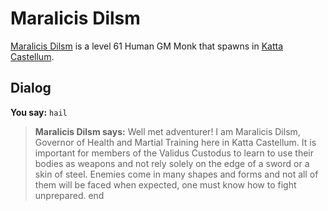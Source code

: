 # Maralicis Dilsm



[Maralicis Dilsm](/npc/160150) is a level 61 Human GM Monk that spawns in [Katta Castellum](/zone/160).



## Dialog

**You say:** `hail`



>**Maralicis Dilsm says:** Well met adventurer! I am Maralicis Dilsm, Governor of Health and Martial Training here in Katta Castellum. It is important for members of the Validus Custodus to learn to use their bodies as weapons and not rely solely on the edge of a sword or a skin of steel. Enemies come in many shapes and forms and not all of them will be faced when expected, one must know how to fight unprepared.
end
